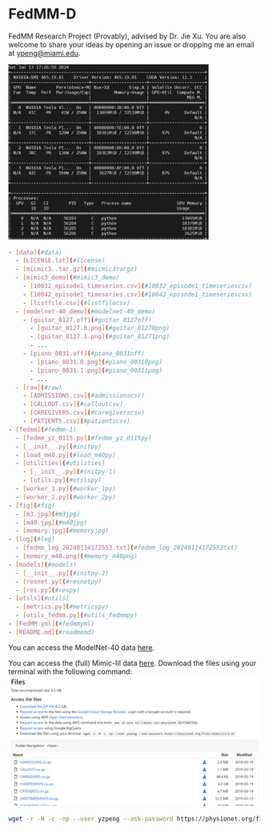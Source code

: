 # FedMM-D

FedMM Research Project (Provably), advised by Dr. Jie Xu. You are also welcome to share your ideas by opening an issue or dropping me an email at [ypeng@miami.edu](mailto:ypeng@miami.edu).

<img src="fig/memory.jpg" width="400">

```bash
- [data](#data)
  - [LICENSE.txt](#license)
  - [micmic3..tar.gz](#micmic3targz)
  - [mimic3_demo](#mimic3_demo)
    - [10032_episode1_timeseries.csv](#10032_episode1_timeseriescsv)
    - [10042_episode1_timeseries.csv](#10042_episode1_timeseriescsv)
    - [listfile.csv](#listfilecsv)
  - [modelnet-40_demo](#modelnet-40_demo)
    - [guitar_0127.off](#guitar_0127off)
      - [guitar_0127.0.png](#guitar_01270png)
      - [guitar_0127.1.png](#guitar_01271png)
      - ...
    - [piano_0031.off](#piano_0031off)
      - [piano_0031.0.png](#piano_00310png)
      - [piano_0031.1.png](#piano_00311png)
      - ...
  - [raw](#raw)
    - [ADMISSIONS.csv](#admissionscsv)
    - [CALLOUT.csv](#calloutcsv)
    - [CAREGIVERS.csv](#caregiverscsv)
    - [PATIENTS.csv](#patientscsv)
- [fedmm](#fedmm-1)
  - [fedmm_yz_0115.py](#fedmm_yz_0115py)
  - [__init__.py](#initpy)
  - [load_m40.py](#load_m40py)
  - [utilities](#utilities)
    - [__init__.py](#initpy-1)
    - [utils.py](#utilspy)
  - [worker_1.py](#worker_1py)
  - [worker_2.py](#worker_2py)
- [fig](#fig)
  - [m3.jpg](#m3jpg)
  - [m40.jpg](#m40jpg)
  - [memory.jpg](#memoryjpg)
- [log](#log)
  - [fedmm_log_20240114172553.txt](#fedmm_log_20240114172553txt)
  - [memory_m40.png](#memory_m40png)
- [models](#models)
  - [__init__.py](#initpy-2)
  - [resnet.py](#resnetpy)
  - [res.py](#respy)
- [utils](#utils)
  - [metrics.py](#metricspy)
  - [utils_fedmm.py](#utils_fedmmpy)
- [FedMM.yml](#fedmmyml)
- [README.md](#readmemd)
```

You can access the ModelNet-40 data [here](https://modelnet.cs.princeton.edu/).

You can access the (full) Mimic-III data [here](https://physionet.org/content/mimiciii/1.4/). Download the files using your terminal with the following command:
![FedMM-D](fig/m3.jpg)
```bash
wget -r -N -c -np --user yzpeng --ask-password https://physionet.org/files/mimiciii/1.4/
```
